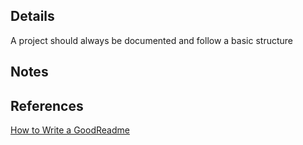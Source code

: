 ## Details

A project should always be documented and follow a basic structure

## Notes

## References

[How to Write a GoodReadme](https://bulldogjob.com/news/449-how-to-write-a-good-readme-for-your-github-project)